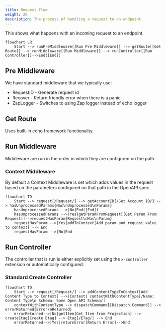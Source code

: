 ```yaml
---
title: Request flow
weight: 20
description: The process of handling a request to an endpoint.
---
```


This shows what happens with an incoming request to an endpoint.

```mermaid
flowchart LR
    Start --> runPreMiddleware[[Run Pre Middleware]] --> getRoute[[Get Route]] --> runMiddleware[[Run Middleware]] --> runController[[Run Controller]]-->End([End])
```

## Pre Middleware 
We have standard middleware that we typically use:
- RequestID - Generate request id 
- Recover - Return friendly error when there is a panic
- ZapLogger - Switches to using Zap logger instead of echo logger 

## Get Route 
Uses built-in echo framework functionality.

## Run Middleware
Middleware are run in the order in which they are configured on the path.

### Context Middleware
By default a Context Middleware is set which adds values in the request based on the parameters configured on that path in the OpenAPI spec.

```mermaid
flowchart TD
    Start --> request[/Request/] --> getAccountID[/Get Account ID/] --> hasUnprocessedParams{Has\nUnprocessed\nParams}
    hasUnprocessedParams -->|No|End([End])
    hasUnprocessedParams -->|Yes|getParamFromRequest[[Get Param From Request]]-->requestHasParam{Request\nHas\nParam}
    requestHasParam -->|Yes|addToContext[Add param and request value to context] --> End
    requestHasParam -->|No|End
```

## Run Controller
The controller that is run is either explicitly set using the `x-controller` extension or automatically configured.

### Standard Create Controller
```mermaid
flowchart TD
    Start --> request[/Request/] --> addContentTypeToContext[Add Content Type to Context] -->|Context| contextWithContentType[/Name: Content Type\n Schema: Some Open API Schema/]
    contextWithContentType --> dispatchCommand[[Dispatch Command]] --> errorReturned{Error\nReturned}
    errorReturned-->|No|getItem[Get Item from Projection] --> createEtag[Create Etag] --> Etag[/ETag/] --> End
    errorReturned-->|Yes|returnError[Return Error]-->End
```
